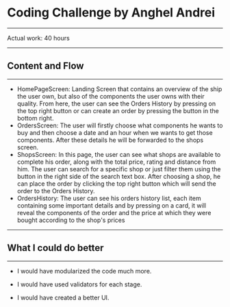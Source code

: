 # Coding Challenge by Anghel Andrei
***

Actual work: 40 hours

***
## Content and Flow
***

* HomePageScreen: Landing Screen that contains an overview of the ship the user own, but also of the 
components the user owns with their quality. From here, the user can see the Orders History by 
pressing on the top right button or can create an order by pressing the button in the bottom right.
* OrdersScreen: The user will firstly choose what components he wants to buy and then choose a
date and an hour when we wants to get those components. After these details he will be forwarded
to the shops screen.
* ShopsScreen: In this page, the user can see what shops are available to complete his order, along 
with the total price, rating and distance from him. The user can search for a specific shop or just
filter them using the button in the right side of the search text box. After choosing a shop, he can
place the order by clicking the top right button which will send the order to the Orders History.
* OrdersHistory: The user can see his orders history list, each item containing some important 
details and by pressing on a card, it will reveal the components of the order and the price at which
they were bought according to the shop's prices

***
## What I could do better
***

* I would have modularized the code much more.

* I would have used validators for each stage.

* I would have created a better UI.

